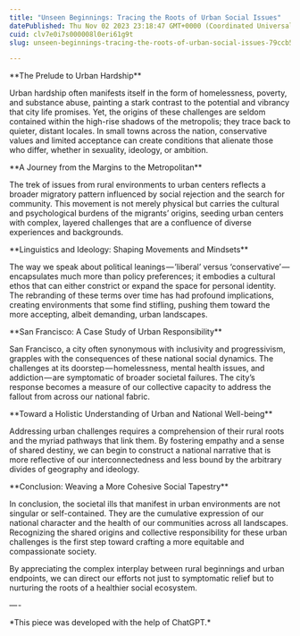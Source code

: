 ```yaml
---
title: "Unseen Beginnings: Tracing the Roots of Urban Social Issues"
datePublished: Thu Nov 02 2023 23:18:47 GMT+0000 (Coordinated Universal Time)
cuid: clv7e0i7s000008l0eri61g9t
slug: unseen-beginnings-tracing-the-roots-of-urban-social-issues-79ccb5752532

---
```


\*\*The Prelude to Urban Hardship\*\*

Urban hardship often manifests itself in the form of homelessness, poverty, and substance abuse, painting a stark contrast to the potential and vibrancy that city life promises. Yet, the origins of these challenges are seldom contained within the high-rise shadows of the metropolis; they trace back to quieter, distant locales. In small towns across the nation, conservative values and limited acceptance can create conditions that alienate those who differ, whether in sexuality, ideology, or ambition.

\*\*A Journey from the Margins to the Metropolitan\*\*

The trek of issues from rural environments to urban centers reflects a broader migratory pattern influenced by social rejection and the search for community. This movement is not merely physical but carries the cultural and psychological burdens of the migrants’ origins, seeding urban centers with complex, layered challenges that are a confluence of diverse experiences and backgrounds.

\*\*Linguistics and Ideology: Shaping Movements and Mindsets\*\*

The way we speak about political leanings — ’liberal’ versus ‘conservative’ — encapsulates much more than policy preferences; it embodies a cultural ethos that can either constrict or expand the space for personal identity. The rebranding of these terms over time has had profound implications, creating environments that some find stifling, pushing them toward the more accepting, albeit demanding, urban landscapes.

\*\*San Francisco: A Case Study of Urban Responsibility\*\*

San Francisco, a city often synonymous with inclusivity and progressivism, grapples with the consequences of these national social dynamics. The challenges at its doorstep — homelessness, mental health issues, and addiction — are symptomatic of broader societal failures. The city’s response becomes a measure of our collective capacity to address the fallout from across our national fabric.

\*\*Toward a Holistic Understanding of Urban and National Well-being\*\*

Addressing urban challenges requires a comprehension of their rural roots and the myriad pathways that link them. By fostering empathy and a sense of shared destiny, we can begin to construct a national narrative that is more reflective of our interconnectedness and less bound by the arbitrary divides of geography and ideology.

\*\*Conclusion: Weaving a More Cohesive Social Tapestry\*\*

In conclusion, the societal ills that manifest in urban environments are not singular or self-contained. They are the cumulative expression of our national character and the health of our communities across all landscapes. Recognizing the shared origins and collective responsibility for these urban challenges is the first step toward crafting a more equitable and compassionate society.

By appreciating the complex interplay between rural beginnings and urban endpoints, we can direct our efforts not just to symptomatic relief but to nurturing the roots of a healthier social ecosystem.

— -

\*This piece was developed with the help of ChatGPT.\*